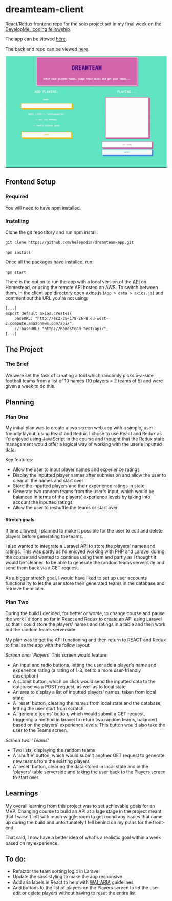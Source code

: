 # dreamteam-client
React/Redux frontend repo for the solo project set in my final week on the [DevelopMe_ coding fellowship](https://developme.training/fellowship/).

The app can be viewed [here](http://dreamteam-client.s3-website.eu-west-2.amazonaws.com/).

The back end repo can be viewed [here](https://github.com/helenodia/dreamteam-api).

![dreamteam app demo](https://github.com/helenodia/dreamteam-client/blob/master/public/images/dreamteamapp1.gif)

## Frontend Setup
### Required

You will need to have npm installed.

### Installing
Clone the git repository and run npm install:

```git clone https://github.com/helenodia/dreamteam-app.git```

```npm install```

Once all the packages have installed, run:

```npm start```

There is the option to run the app with a local version of the [API](https://github.com/helenodia/dreamteam-api) on Homestead, or using the remote API hosted on AWS. To switch between them, in the client app directory open axios.js (```App > data > axios.js```) and comment out the URL you're not using:

```
[...]
export default axios.create({
	baseURL: "http://ec2-35-178-26-8.eu-west-2.compute.amazonaws.com/api/",
	// baseURL: "http://homestead.test/api/", 
[...]
```

## The Project
### The Brief

We were set the task of creating a tool which randomly picks 5-a-side football teams from a list of 10 names (10 players = 2 teams of 5) and were given a week to do this.

## Planning

### Plan One
My initial plan was to create a two screen web app with a simple, user-friendly layout, using React and Redux. I chose to use React and Redux as I'd enjoyed using JavaScript in the course and thought that the Redux state management would offer a logical way of working with the user's inputted data.

Key features:
 * Allow the user to input player names and experience ratings
 * Display the inputted player names after submission and allow the user to clear all the names and start over
 * Store the inputted players and their experience ratings in state
 * Generate two random teams from the user's input, which would be balanced in terms of the players' experience levels by taking into account the inputted ratings
 * Allow the user to reshuffle the teams or start over 

#### Stretch goals

If time allowed, I planned to make it possible for the user to edit and delete players before generating the teams.

I also wanted to integrate a Laravel API to store the players' names and ratings. This was partly as I'd enjoyed working with PHP and Laravel during the course and wanted to continue using them and partly as I thought it would be 'cleaner' to be able to generate the random teams serverside and send them back via a GET request. 

As a bigger stretch goal, I would have liked to set up user accounts functionality to let the user store their generated teams in the database and retrieve them later. 

### Plan Two
During the build I decided, for better or worse, to change course and pause the work I'd done so far in React and Redux to create an API using Laravel so that I could store the players' names and ratings in a table and then work out the random teams serverside. 

My plan was to get the API functioning and then return to REACT and Redux to finalise the app with the follow layout:

*Screen one: 'Players'*
This screen would feature:
* An input and radio buttons, letting the user add a player's name and experience rating (a rating of 1-3, set to a more user-friendly description)
* A submit button, which on click would send the inputted data to the database via a POST request, as well as to local state
* An area to display a list of inputted players' names, taken from local state
* A 'reset' button, clearing the names from local state and the database, letting the user start from scratch
* A 'generate teams' button, which would submit a GET request, triggering a method in laravel to return two random teams, balanced based on the players' experience levels. This button would also take the user to the Teams screen.

*Screen two: 'Teams'*
* Two lists, displaying the random teams
* A 'shuffle' button, which would submit another GET request to generate new teams from the existing players
* A 'reset' button, clearing the data stored in local state and in the 'players' table serverside and taking the user back to the Players screen to start over.

<!-- ### Wireframes


### Git

### UI

  -->

## Learnings

My overall learning from this project was to set achievable goals for an MVP. Changing course to build an API at a lage stage in the project meant that I wasn't left with much wiggle room to get round any issues that came up during the build and unfortunately I fell behind on my plans for the front-end.

That said, I now have a better idea of what's a realistic goal within a week based on my experience.



<!-- ### Issues -->

## To do:

* Refactor the team sorting logic in Laravel
* Update the sass styling to make the app responsive 
* Add aria labels in React to help with [WAI_ARIA](https://www.w3.org/WAI/standards-guidelines/aria/) guidelines
* Add buttons to the list of players on the Players screen to let the user edit or delete players without having to reset the entire list



